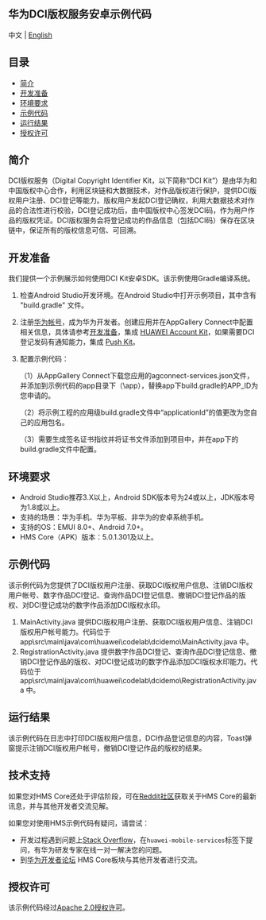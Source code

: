 ## 华为DCI版权服务安卓示例代码

中文 | [English](README.md)

## 目录

* [简介](#简介)
* [开发准备](#开发准备)
* [环境要求](#环境要求)
* [示例代码](#示例代码)
* [运行结果](#运行结果)
* [授权许可](#授权许可)

简介
------------

DCI版权服务（Digital Copyright Identifier Kit，以下简称“DCI Kit”）是由华为和中国版权中心合作，利用区块链和大数据技术，对作品版权进行保护，提供DCI版权用户注册、DCI登记等能力。版权用户发起DCI登记确权，利用大数据技术对作品的合法性进行校验，DCI登记成功后，由中国版权中心签发DCI码，作为用户作品的版权凭证。DCI版权服务会将登记成功的作品信息（包括DCI码）保存在区块链中，保证所有的版权信息可信、可回溯。
## 开发准备

我们提供一个示例展示如何使用DCI Kit安卓SDK。该示例使用Gradle编译系统。

1. 检查Android Studio开发环境。在Android Studio中打开示例项目，其中含有 "build.gradle" 文件。

2. 注册[华为帐号](https://developer.huawei.com/consumer/cn/)，成为华为开发者。创建应用并在AppGallery Connect中配置相关信息，具体请参考[开发准备](https://developer.huawei.com/consumer/cn/doc/development/HMSCore-Guides/config-agc-0000001050196065)，集成 [HUAWEI Account Kit](https://developer.huawei.com/consumer/cn/hms/huawei-accountkit)，如果需要DCI登记发码有通知能力，集成 [Push Kit](https://developer.huawei.com/consumer/cn/hms/huawei-pushkit)。

3. 配置示例代码：

   （1）从AppGallery Connect下载您应用的agconnect-services.json文件，并添加到示例代码的app目录下（\app），替换app下build.gradle的APP_ID为您申请的。

   （2）将示例工程的应用级build.gradle文件中“applicationId”的值更改为您自己的应用包名。

   （3）需要生成签名证书指纹并将证书文件添加到项目中，并在app下的build.gradle文件中配置。

## 环境要求

- Android Studio推荐3.X以上，Android SDK版本号为24或以上，JDK版本号为1.8或以上。
- 支持的场景：华为手机、华为平板、非华为的安卓系统手机。
- 支持的OS：EMUI 8.0+、Android 7.0+。
- HMS Core（APK）版本：5.0.1.301及以上。

## 示例代码

该示例代码为您提供了DCI版权用户注册、获取DCI版权用户信息、注销DCI版权用户帐号、数字作品DCI登记、查询作品DCI登记信息、撤销DCI登记作品的版权、对DCI登记成功的数字作品添加DCI版权水印。

1. MainActivity.java 提供DCI版权用户注册、获取DCI版权用户信息、注销DCI版权用户帐号能力。代码位于app\src\main\java\com\huawei\codelab\dcidemo\MainActivity.java 中。
2. RegistrationActivity.java  提供数字作品DCI登记、查询作品DCI登记信息、撤销DCI登记作品的版权、对DCI登记成功的数字作品添加DCI版权水印能力。代码位于app\src\main\java\com\huawei\codelab\dcidemo\RegistrationActivity.java 中。

## 运行结果

该示例代码在日志中打印DCI版权用户信息，DCI作品登记信息的内容，Toast弹窗提示注销DCI版权用户帐号，撤销DCI登记作品的版权的结果。

## 技术支持

如果您对HMS Core还处于评估阶段，可在[Reddit社区](https://www.reddit.com/r/HuaweiDevelopers/)获取关于HMS Core的最新讯息，并与其他开发者交流见解。

如果您对使用HMS示例代码有疑问，请尝试：

- 开发过程遇到问题上[Stack Overflow](https://stackoverflow.com/questions/tagged/huawei-mobile-services)，在`huawei-mobile-services`标签下提问，有华为研发专家在线一对一解决您的问题。
- 到[华为开发者论坛](https://developer.huawei.com/consumer/cn/forum/blockdisplay?fid=18) HMS Core板块与其他开发者进行交流。

## 授权许可

该示例代码经过[Apache 2.0授权许可](http://www.apache.org/licenses/LICENSE-2.0)。